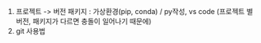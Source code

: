 1. 프로젝트 -> 버전 패키지
 : 가상환경(pip, conda) /  py작성, vs code
(프로젝트 별 버전, 패키지가 다르면 충돌이 일어나기 때문에)
2. git 사용법


